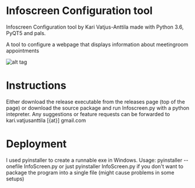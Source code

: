 # Infoscreen Configuration tool
Infoscreen Configuration tool by Kari Vatjus-Anttila made with Python 3.6, PyQT5 and pals.

A tool to configure a webpage that displays information about meetingroom appointments

![alt tag](https://user-images.githubusercontent.com/670459/29560964-70d4a5ae-873c-11e7-9791-7444ca77ccd8.png)

# Instructions
Either download the release executable from the releases page (top of the page) or download the source package and run Infoscreen.py with a python intepreter.
Any suggestions or feature requests can be forwarded to kari.vatjusanttila [{at}] gmail.com

# Deployment
I used pyinstaller to create a runnable exe in Windows. Usage: pyinstaller --onefile InfoScreen.py or just pyinstaller InfoScreen.py if you don't want to package the program into a single file (might cause problems in some setups)
